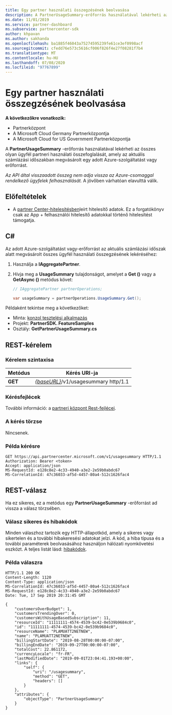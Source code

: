 ```yaml
---
title: Egy partner használati összegzésének beolvasása
description: A PartnerUsageSummary-erőforrás használatával lekérheti az összes olyan ügyfél partneri használati összefoglalását, amely az aktuális számlázási időszakban megvásárolt egy adott Azure-szolgáltatást vagy erőforrást.
ms.date: 11/01/2019
ms.service: partner-dashboard
ms.subservice: partnercenter-sdk
author: khpavan
ms.author: sakhanda
ms.openlocfilehash: ba1885f46043a75274595239fe61ce3ef0998acf
ms.sourcegitcommit: cfedd76e573c5616cf006f826f4e27f08281f7b4
ms.translationtype: MT
ms.contentlocale: hu-HU
ms.lasthandoff: 07/08/2020
ms.locfileid: "97767899"
---
```

# <a name="get-a-usage-summary-for-a-partner"></a>Egy partner használati összegzésének beolvasása

**A következőkre vonatkozik:**

- Partnerközpont
- A Microsoft Cloud Germany Partnerközpontja
- A Microsoft Cloud for US Government Partnerközpontja

A **PartnerUsageSummary** -erőforrás használatával lekérheti az összes olyan ügyfél partneri használati összefoglalását, amely az aktuális számlázási időszakban megvásárolt egy adott Azure-szolgáltatást vagy erőforrást.

*Az API által visszaadott összeg nem adja vissza az Azure-csomaggal rendelkező ügyfelek felhasználását.* A jövőben várhatóan elavulttá válik.

## <a name="prerequisites"></a>Előfeltételek

- A [partner Center-hitelesítésben](partner-center-authentication.md)leírt hitelesítő adatok. Ez a forgatókönyv csak az App + felhasználói hitelesítő adatokkal történő hitelesítést támogatja.

## <a name="c"></a>C\#

Az adott Azure-szolgáltatást vagy-erőforrást az aktuális számlázási időszak alatt megvásárolt összes ügyfél használati összegzésének lekéréséhez:

1. Használja a **IAggregatePartner**.

2. Hívja meg a **UsageSummary** tulajdonságot, amelyet a **Get ()** vagy a **GetAsync ()** metódus követ:

    ``` csharp
    // IAggregatePartner partnerOperations;

    var usageSummary = partnerOperations.UsageSummary.Get();
    ```

Példaként tekintse meg a következőket:

- Minta: [konzol tesztelési alkalmazás](console-test-app.md)
- Projekt: **PartnerSDK. FeatureSamples**
- Osztály: **GetPartnerUsageSummary.cs**

## <a name="rest-request"></a>REST-kérelem

### <a name="request-syntax"></a>Kérelem szintaxisa

| Metódus  | Kérés URI-ja                                                         |
|---------|---------------------------------------------------------------------|
| **GET** | [*{baseURL}*](partner-center-rest-urls.md)/v1/usagesummary http/1.1 |

### <a name="request-headers"></a>Kérésfejlécek

További információ: a [partneri központ Rest-fejlécei](headers.md).

### <a name="request-body"></a>A kérés törzse

Nincsenek.

### <a name="request-example"></a>Példa kérésre

```http
GET https://api.partnercenter.microsoft.com/v1/usagesummary HTTP/1.1
Authorization: Bearer <token>
Accept: application/json
MS-RequestId: e128c8e2-4c33-4940-a3e2-2e59b0abdc67
MS-CorrelationId: 47c36033-af5d-4457-80a4-512c1626fac4
```

## <a name="rest-response"></a>REST-válasz

Ha ez sikeres, ez a metódus egy **PartnerUsageSummary** -erőforrást ad vissza a válasz törzsében.

### <a name="response-success-and-error-codes"></a>Válasz sikeres és hibakódok

Minden válaszhoz tartozik egy HTTP-állapotkód, amely a sikeres vagy sikertelen és a további hibakeresési adatokat jelzi. A kód, a hiba típusa és a további paraméterek beolvasásához használjon hálózati nyomkövetési eszközt. A teljes listát lásd: [hibakódok](error-codes.md).

### <a name="response-example"></a>Példa válaszra

```http
HTTP/1.1 200 OK
Content-Length: 1120
Content-Type: application/json
MS-CorrelationId: 47c36033-af5d-4457-80a4-512c1626fac4
MS-RequestId: e128c8e2-4c33-4940-a3e2-2e59b0abdc67
Date: Tue, 17 Sep 2019 20:31:45 GMT

{
    "customersOverBudget": 1,
    "customersTrendingOver": 0,
    "customersWithUsageBasedSubscription": 11,
    "resourceId": "11111111-4574-4539-bc42-0e539b9684c0",
    "id": "11111111-4574-4539-bc42-0e539b9684c0",
    "resourceName": "PLAMUATT2NETNEW",
    "name": "PLAMUATT2NETNEW",
    "billingStartDate": "2019-08-28T00:00:00-07:00",
    "billingEndDate": "2019-09-27T00:00:00-07:00",
    "totalCost": 22.861172,
    "currencyLocale": "fr-FR",
    "lastModifiedDate": "2019-09-01T23:04:41.193+00:00",
    "links": {
        "self": {
            "uri": "/usagesummary",
            "method": "GET",
            "headers": []
        }
    },
    "attributes": {
        "objectType": "PartnerUsageSummary"
    }
}
```
